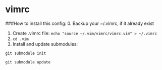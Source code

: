 vimrc
=====
###How to install this config:
0. Backup your ~/.vimrc, if it already exist 
1. Create .vimrc file: `echo "source ~/.vim/vimrc/vimrc.vim" > ~/.vimrc`
2. `cd .vim`
3. Install and update submodules: 

`git submodule init`

`git submodule update`
